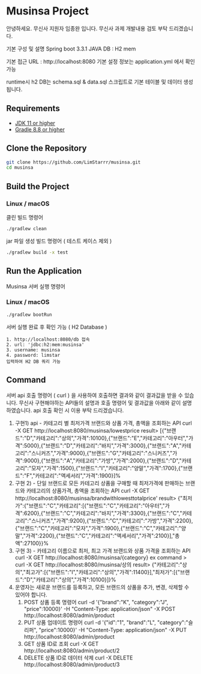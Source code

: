 # Musinsa Project
안녕하세요. 
무신사 지원자 임종완 입니다. 
무신사 과제 개발내용 검토 부탁 드리겠습니다.

기본 구성 및 설명
Spring boot 3.3.1 JAVA
DB : H2 mem

기본 접근 URL : http://localhost:8080
기본 설정 정보는 application.yml 에서 확인 가능

runtime시 h2 DB는 schema.sql & data.sql 스크립트로 기본 테이블 및 데이터 생성 됩니다.

## Requirements
- [JDK 11 or higher](https://www.oracle.com/java/technologies/javase-jdk11-downloads.html)
- [Gradle 8.8 or higher](https://gradle.org/install/)

## Clone the Repository

```sh
git clone https://github.com/LimStarrr/musinsa.git
cd musinsa
```

## Build the Project

### Linux / macOS
클린 빌드 명령어
```sh
./gradlew clean
```

jar 파일 생성 빌드 명령어 ( 테스트 케이스 제외 )
```sh
./gradlew build -x test
```

## Run the Application
Musinsa 서버 실행 명령어
### Linux / macOS
```sh
./gradlew bootRun
```

서버 실행 완료 후 확인 가능 ( H2 Database )
```H2
1. http://localhost:8080/db 접속
2. url: 'jdbc:h2:mem:musinsa'
3. username: musinsa
4. password: limstar
입력하여 H2 DB 쿼리 가능
```

## Command
서버 api 호출 명령어 ( curl ) 을 사용하여 호출하면 결과와 같이 결과값을 받을 수 있습니다.
무신사 구현해야하는 API들의 설명과 호출 명령어 및 결과값을 아래와 같이 설명하였습니다.
api 호출 확인 시 이용 부탁 드리겠습니다.

1. 구현1) api - 카테고리 별 최저가격 브랜드와 상품 가격, 총액을 조회하는 API
   curl -X GET http://localhost:8080/musinsa/lowestprice
   result> [{"브랜드":"D","카테고리":"상의","가격":10100},{"브랜드":"E","카테고리":"아우터","가격":5000},{"브랜드":"D","카테고리":"바지","가격":3000},{"브랜드":"A","카테고리":"스니커즈","가격":9000},{"브랜드":"G","카테고리":"스니커즈","가격":9000},{"브랜드":"A","카테고리":"가방","가격":2000},{"브랜드":"D","카테고리":"모자","가격":1500},{"브랜드":"I","카테고리":"양말","가격":1700},{"브랜드":"F","카테고리":"액세서리","가격":1900}]%
2. 구현 2) - 단일 브랜드로 모든 카테고리 상품을 구매할 때 최저가격에 판매하는 브랜드와 카테고리의 상품가격, 총액을 조회하는 API
   curl -X GET http://localhost:8080/musinsa/brandwithlowesttotalprice'
   result> {"최저가":{"브랜드":"C","카테고리":[{"브랜드":"C","카테고리":"아우터","가격":6200},{"브랜드":"C","카테고리":"바지","가격":3300},{"브랜드":"C","카테고리":"스니커즈","가격":9200},{"브랜드":"C","카테고리":"가방","가격":2200},{"브랜드":"C","카테고리":"모자","가격":1900},{"브랜드":"C","카테고리":"양말","가격":2200},{"브랜드":"C","카테고리":"액세서리","가격":2100}],"총액":27100}}%
3. 구현 3) - 카테고리 이름으로 최저, 최고 가격 브랜드와 상품 가격을 조회하는 API
   curl -X GET http://localhost:8080/musinsa/{category}
   ex command > curl -X GET http://localhost:8080/musinsa/상의
   result> {"카테고리":"상의","최고가":[{"브랜드":"I","카테고리":"상의","가격":11400}],"최저가":[{"브랜드":"D","카테고리":"상의","가격":10100}]}%
4. 운영자는 새로운 브랜드를 등록하고, 모든 브랜드의 상품을 추가, 변경, 삭제할 수 있어야 합니다.
   1. POST 상품 등록 명령어 
   curl -d '{"brand":"K", "category":"J", "price":10000}' -H "Content-Type: application/json" -X POST http://localhost:8080/admin/product
   2. PUT 상품 업데이트 명령어
   curl -d '{"id":"1", "brand":"L", "category":"슬리퍼", "price":10000}' -H "Content-Type: application/json" -X PUT http://localhost:8080/admin/product
   3. GET 상품 ID로 조회
   curl -X GET http://localhost:8080/admin/product/2
   4. DELETE 상품 ID로 데이터 삭제
   curl -X DELETE http://localhost:8080/admin/product/3
